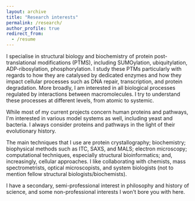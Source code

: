 ```yaml
---
layout: archive
title: "Research interests"
permalink: /research/
author_profile: true
redirect_from:
  - /resume
---
```


I specialise in structural biology and biochemistry of protein post-translational modifications (PTMS), including SUMOylation, ubiquitylation, ADP-ribosylation, phosphorylation. I study these PTMs particularly with regards to how they are catalysed by dedicated enzymes and how they impact cellular processes such as DNA repair, transcription, and protein degradation. More broadly, I am interested in all biological processes regulated by interactions between macromolecules. I try to understand these processes at different levels, from atomic to systemic.

While most of my current projects concern human proteins and pathways, I'm interested in various model systems as well, including yeast and bacteria. I always consider proteins and pathways in the light of their evolutionary history.

The main techniques that I use are protein crystallography; biochemistry; biophysical methods such as ITC, SAXS, and MALS; electron microscopy; computational techniques, especially structural bioinformatics; and, increasingly, cellular approaches. I like collaborating with chemists, mass spectrometrists, optical microscopists, and system biologists (not to mention fellow structural biologists/biochemists).

I have a secondary, semi-professional interest in philosophy and history of science, and some non-professional interests I won't bore you with here.
